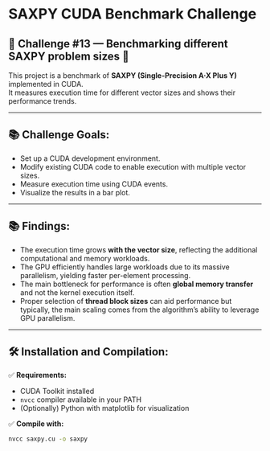 # SAXPY CUDA Benchmark Challenge

## 🔹 Challenge #13 — Benchmarking different SAXPY problem sizes 🔹

This project is a benchmark of **SAXPY (Single-Precision A∙X Plus Y)** implemented in CUDA.  
It measures execution time for different vector sizes and shows their performance trends.

---

## 📚 Challenge Goals:

- Set up a CUDA development environment.
- Modify existing CUDA code to enable execution with multiple vector sizes.
- Measure execution time using CUDA events.
- Visualize the results in a bar plot.

---

## 📚 Findings:

- The execution time grows **with the vector size**, reflecting the additional computational and memory workloads.
- The GPU efficiently handles large workloads due to its massive parallelism, yielding faster per-element processing.
- The main bottleneck for performance is often **global memory transfer** and not the kernel execution itself.
- Proper selection of **thread block sizes** can aid performance but typically, the main scaling comes from the algorithm’s ability to leverage GPU parallelism.


---

## 🛠 Installation and Compilation:

✅ **Requirements:**

- CUDA Toolkit installed
- `nvcc` compiler available in your PATH
- (Optionally) Python with matplotlib for visualization

✅ **Compile with:**

```bash
nvcc saxpy.cu -o saxpy
